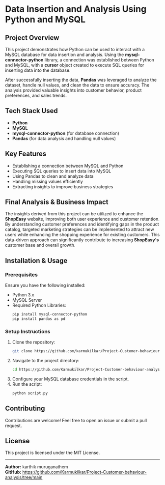 # **Data Insertion and Analysis Using Python and MySQL**

## **Project Overview**
This project demonstrates how Python can be used to interact with a MySQL database for data insertion and analysis. Using the **mysql-connector-python** library, a connection was established between Python and MySQL, with a **cursor** object created to execute SQL queries for inserting data into the database.

After successfully inserting the data, **Pandas** was leveraged to analyze the dataset, handle null values, and clean the data to ensure accuracy. The analysis provided valuable insights into customer behavior, product preferences, and sales trends.

## **Tech Stack Used**
- **Python**
- **MySQL**
- **mysql-connector-python** (for database connection)
- **Pandas** (for data analysis and handling null values)

## **Key Features**
- Establishing a connection between MySQL and Python
- Executing SQL queries to insert data into MySQL
- Using Pandas to clean and analyze data
- Handling missing values efficiently
- Extracting insights to improve business strategies

## **Final Analysis & Business Impact**
The insights derived from this project can be utilized to enhance the **ShopEasy** website, improving both user experience and customer retention. By understanding customer preferences and identifying gaps in the product catalog, targeted marketing strategies can be implemented to attract new users while enhancing the shopping experience for existing customers. This data-driven approach can significantly contribute to increasing **ShopEasy's** customer base and overall growth.

## **Installation & Usage**
### **Prerequisites**
Ensure you have the following installed:
- Python 3.x
- MySQL Server
- Required Python Libraries:
  ```sh
  pip install mysql-connector-python
  pip install pandas as pd
  ```

### **Setup Instructions**
1. Clone the repository:
   ```sh
   git clone https://github.com/karmukilkar/Project-Customer-behaviour-analysis.git
   ```
2. Navigate to the project directory:
   ```sh
   cd https://github.com/Karmukilkar/Project-Customer-behaviour-analysis/tree/main
   ```
3. Configure your MySQL database credentials in the script.
4. Run the script:
   ```sh
   python script.py
   ```

## **Contributing**
Contributions are welcome! Feel free to open an issue or submit a pull request.

## **License**
This project is licensed under the MIT License.

---
**Author:** karthik muruganathem  
**GitHub:** https://github.com/Karmukilkar/Project-Customer-behaviour-analysis/tree/main
